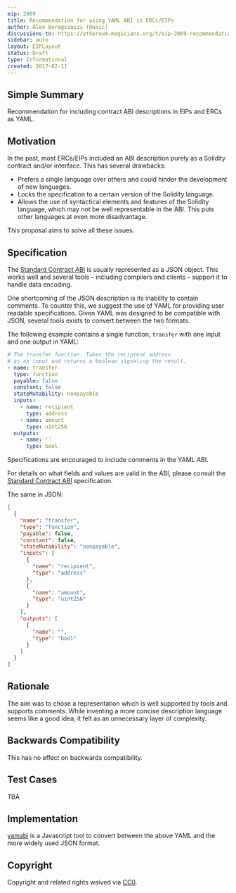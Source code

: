```yaml
---
eip: 2069
title: Recommendation for using YAML ABI in ERCs/EIPs
author: Alex Beregszaszi (@axic)
discussions-to: https://ethereum-magicians.org/t/eip-2069-recommendation-for-using-yaml-abi-in-specifications/3347
sidebar: auto
layout: EIPLayout
status: Draft
type: Informational
created: 2017-02-11
---
```


## Simple Summary

Recommendation for including contract ABI descriptions in EIPs and ERCs as YAML.

## Motivation

In the past, most ERCs/EIPs included an ABI description purely as a Solidity contract and/or interface. This has several drawbacks:

- Prefers a single language over others and could hinder the development of new languages.
- Locks the specification to a certain version of the Solidity language.
- Allows the use of syntactical elements and features of the Solidity language, which may not be well representable in the ABI. This puts other languages at even more disadvantage.

This proposal aims to solve all these issues.

## Specification

The [Standard Contract ABI] is usually represented as a JSON object. This works well and several tools – including compilers and clients – support it to handle data encoding.

One shortcoming of the JSON description is its inability to contain comments. To counter this, we suggest the use of YAML for providing user readable specifications. Given YAML was designed to be compatible with JSON, several tools exists to convert between the two formats.

The following example contains a single function, `transfer` with one input and one output in YAML:

```yaml
# The transfer function. Takes the recipient address
# as an input and returns a boolean signaling the result.
- name: transfer
  type: function
  payable: false
  constant: false
  stateMutability: nonpayable
  inputs:
    - name: recipient
      type: address
    - name: amount
      type: uint256
  outputs:
    - name: ''
      type: bool
```

Specifications are encouraged to include comments in the YAML ABI.

For details on what fields and values are valid in the ABI, please consult the [Standard Contract ABI] specification.

The same in JSON:

```json
[
  {
    "name": "transfer",
    "type": "function",
    "payable": false,
    "constant": false,
    "stateMutability": "nonpayable",
    "inputs": [
      {
        "name": "recipient",
        "type": "address"
      },
      {
        "name": "amount",
        "type": "uint256"
      }
    ],
    "outputs": [
      {
        "name": "",
        "type": "bool"
      }
    ]
  }
]
```

## Rationale

The aim was to chose a representation which is well supported by tools and supports comments. While inventing a more concise description language seems like a good idea, it felt as an unnecessary layer of complexity.

## Backwards Compatibility

This has no effect on backwards compatibility.

## Test Cases

TBA

## Implementation

[yamabi] is a Javascript tool to convert between the above YAML and the more widely used JSON format.

## Copyright

Copyright and related rights waived via [CC0](https://creativecommons.org/publicdomain/zero/1.0/).

[standard contract abi]: https://solidity.readthedocs.io/en/latest/abi-spec.html
[yamabi]: https://github.com/axic/yamabi/
